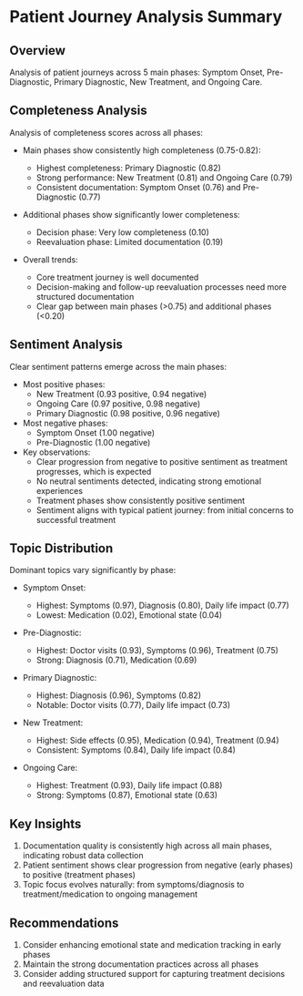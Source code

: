 # Patient Journey Analysis Summary

## Overview
Analysis of patient journeys across 5 main phases: Symptom Onset, Pre-Diagnostic, Primary Diagnostic, New Treatment, and Ongoing Care.

## Completeness Analysis
Analysis of completeness scores across all phases:
- Main phases show consistently high completeness (0.75-0.82):
  - Highest completeness: Primary Diagnostic (0.82)
  - Strong performance: New Treatment (0.81) and Ongoing Care (0.79)
  - Consistent documentation: Symptom Onset (0.76) and Pre-Diagnostic (0.77)

- Additional phases show significantly lower completeness:
  - Decision phase: Very low completeness (0.10)
  - Reevaluation phase: Limited documentation (0.19)

- Overall trends:
  - Core treatment journey is well documented
  - Decision-making and follow-up reevaluation processes need more structured documentation
  - Clear gap between main phases (>0.75) and additional phases (<0.20)

## Sentiment Analysis
Clear sentiment patterns emerge across the main phases:
- Most positive phases: 
  - New Treatment (0.93 positive, 0.94 negative)
  - Ongoing Care (0.97 positive, 0.98 negative)
  - Primary Diagnostic (0.98 positive, 0.96 negative)
- Most negative phases:
  - Symptom Onset (1.00 negative)
  - Pre-Diagnostic (1.00 negative)
- Key observations: 
  - Clear progression from negative to positive sentiment as treatment progresses, which is expected
  - No neutral sentiments detected, indicating strong emotional experiences
  - Treatment phases show consistently positive sentiment
  - Sentiment aligns with typical patient journey: from initial concerns to successful treatment

## Topic Distribution
Dominant topics vary significantly by phase:
- Symptom Onset:
  - Highest: Symptoms (0.97), Diagnosis (0.80), Daily life impact (0.77)
  - Lowest: Medication (0.02), Emotional state (0.04)

- Pre-Diagnostic:
  - Highest: Doctor visits (0.93), Symptoms (0.96), Treatment (0.75)
  - Strong: Diagnosis (0.71), Medication (0.69)

- Primary Diagnostic:
  - Highest: Diagnosis (0.96), Symptoms (0.82)
  - Notable: Doctor visits (0.77), Daily life impact (0.73)

- New Treatment:
  - Highest: Side effects (0.95), Medication (0.94), Treatment (0.94)
  - Consistent: Symptoms (0.84), Daily life impact (0.84)

- Ongoing Care:
  - Highest: Treatment (0.93),  Daily life impact (0.88)
  - Strong: Symptoms (0.87), Emotional state (0.63)

## Key Insights
1. Documentation quality is consistently high across all main phases, indicating robust data collection
2. Patient sentiment shows clear progression from negative (early phases) to positive (treatment phases)
3. Topic focus evolves naturally: from symptoms/diagnosis to treatment/medication to ongoing management

## Recommendations
1. Consider enhancing emotional state and medication tracking in early phases
2. Maintain the strong documentation practices across all phases
3. Consider adding structured support for capturing treatment decisions and reevaluation data